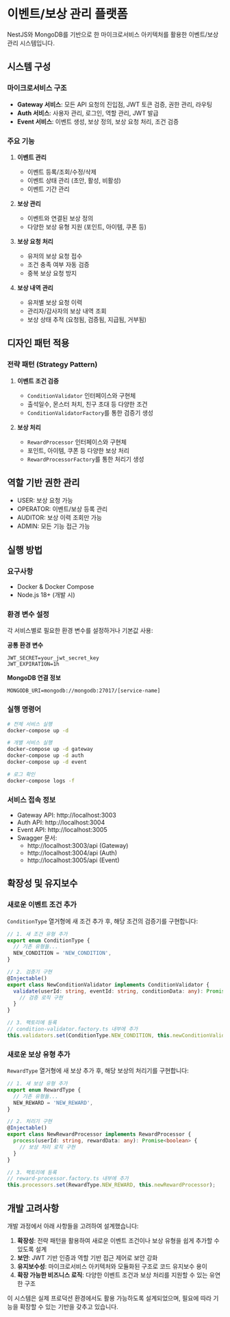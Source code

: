 # 이벤트/보상 관리 플랫폼

NestJS와 MongoDB를 기반으로 한 마이크로서비스 아키텍처를 활용한 이벤트/보상 관리 시스템입니다.

## 시스템 구성

### 마이크로서비스 구조
- **Gateway 서비스**: 모든 API 요청의 진입점, JWT 토큰 검증, 권한 관리, 라우팅
- **Auth 서비스**: 사용자 관리, 로그인, 역할 관리, JWT 발급
- **Event 서비스**: 이벤트 생성, 보상 정의, 보상 요청 처리, 조건 검증

### 주요 기능
1. **이벤트 관리**
   - 이벤트 등록/조회/수정/삭제
   - 이벤트 상태 관리 (초안, 활성, 비활성)
   - 이벤트 기간 관리

2. **보상 관리**
   - 이벤트와 연결된 보상 정의
   - 다양한 보상 유형 지원 (포인트, 아이템, 쿠폰 등)

3. **보상 요청 처리**
   - 유저의 보상 요청 접수
   - 조건 충족 여부 자동 검증
   - 중복 보상 요청 방지

4. **보상 내역 관리**
   - 유저별 보상 요청 이력
   - 관리자/감사자의 보상 내역 조회
   - 보상 상태 추적 (요청됨, 검증됨, 지급됨, 거부됨)

## 디자인 패턴 적용

### 전략 패턴 (Strategy Pattern)
1. **이벤트 조건 검증**
   - `ConditionValidator` 인터페이스와 구현체
   - 출석일수, 몬스터 처치, 친구 초대 등 다양한 조건
   - `ConditionValidatorFactory`를 통한 검증기 생성

2. **보상 처리**
   - `RewardProcessor` 인터페이스와 구현체
   - 포인트, 아이템, 쿠폰 등 다양한 보상 처리
   - `RewardProcessorFactory`를 통한 처리기 생성

## 역할 기반 권한 관리
- USER: 보상 요청 가능
- OPERATOR: 이벤트/보상 등록 관리
- AUDITOR: 보상 이력 조회만 가능
- ADMIN: 모든 기능 접근 가능

## 실행 방법

### 요구사항
- Docker & Docker Compose
- Node.js 18+ (개발 시)

### 환경 변수 설정
각 서비스별로 필요한 환경 변수를 설정하거나 기본값 사용:

**공통 환경 변수**
```
JWT_SECRET=your_jwt_secret_key
JWT_EXPIRATION=1h
```

**MongoDB 연결 정보**
```
MONGODB_URI=mongodb://mongodb:27017/[service-name]
```

### 실행 명령어
```bash
# 전체 서비스 실행
docker-compose up -d

# 개별 서비스 실행
docker-compose up -d gateway
docker-compose up -d auth
docker-compose up -d event

# 로그 확인
docker-compose logs -f
```

### 서비스 접속 정보
- Gateway API: http://localhost:3003
- Auth API: http://localhost:3004
- Event API: http://localhost:3005
- Swagger 문서: 
  - http://localhost:3003/api (Gateway)
  - http://localhost:3004/api (Auth)
  - http://localhost:3005/api (Event)

## 확장성 및 유지보수

### 새로운 이벤트 조건 추가
`ConditionType` 열거형에 새 조건 추가 후, 해당 조건의 검증기를 구현합니다:

```typescript
// 1. 새 조건 유형 추가
export enum ConditionType {
  // 기존 유형들...
  NEW_CONDITION = 'NEW_CONDITION',
}

// 2. 검증기 구현
@Injectable()
export class NewConditionValidator implements ConditionValidator {
  validate(userId: string, eventId: string, conditionData: any): Promise<boolean> {
    // 검증 로직 구현
  }
}

// 3. 팩토리에 등록
// condition-validator.factory.ts 내부에 추가
this.validators.set(ConditionType.NEW_CONDITION, this.newConditionValidator);
```

### 새로운 보상 유형 추가
`RewardType` 열거형에 새 보상 추가 후, 해당 보상의 처리기를 구현합니다:

```typescript
// 1. 새 보상 유형 추가
export enum RewardType {
  // 기존 유형들...
  NEW_REWARD = 'NEW_REWARD',
}

// 2. 처리기 구현
@Injectable()
export class NewRewardProcessor implements RewardProcessor {
  process(userId: string, rewardData: any): Promise<boolean> {
    // 보상 처리 로직 구현
  }
}

// 3. 팩토리에 등록
// reward-processor.factory.ts 내부에 추가
this.processors.set(RewardType.NEW_REWARD, this.newRewardProcessor);
```

## 개발 고려사항

개발 과정에서 아래 사항들을 고려하여 설계했습니다:

1. **확장성**: 전략 패턴을 활용하여 새로운 이벤트 조건이나 보상 유형을 쉽게 추가할 수 있도록 설계
2. **보안**: JWT 기반 인증과 역할 기반 접근 제어로 보안 강화
3. **유지보수성**: 마이크로서비스 아키텍처와 모듈화된 구조로 코드 유지보수 용이
4. **확장 가능한 비즈니스 로직**: 다양한 이벤트 조건과 보상 처리를 지원할 수 있는 유연한 구조

이 시스템은 실제 프로덕션 환경에서도 활용 가능하도록 설계되었으며, 필요에 따라 기능을 확장할 수 있는 기반을 갖추고 있습니다.
